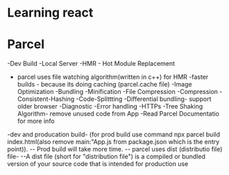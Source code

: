 # Learning react

# Parcel
-Dev Build
-Local Server
-HMR - Hot Module Replacement
- parcel uses file watching algorithm(written in c++) for HMR
-faster builds - because its doing caching (parcel.cache file)
-Image Optimization
-Bundling
-Minification
-File Compression
-Compression
-Consistent-Hashing
-Code-Splittting
-Differential bundling- support older browser
-Diagnostic
-Error handling
-HTTPs
-Tree Shaking Algorithm- remove unused code from App
-Read Parcel Documentatio for more info

-dev and producation build- (for prod build use command npx parcel build index.html(also remove main:"App.js from
package.json which is the entry point)).
-- Prod build will take more time.
-- parcel uses dist (distributio file) file- 
--A dist file (short for "distribution file") is a compiled or bundled version of your source code that is intended for production use
